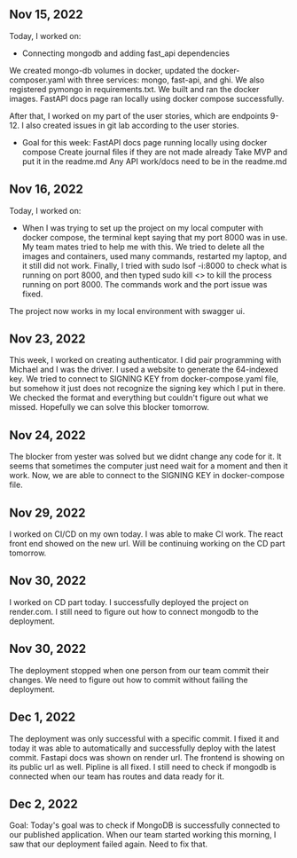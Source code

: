 ## Nov 15, 2022

Today, I worked on:

* Connecting mongodb and adding fast_api dependencies

We created mongo-db volumes in docker, updated the docker-composer.yaml with three services: mongo, fast-api, and ghi. We also registered pymongo in requirements.txt. We built and ran the docker images. FastAPI docs page ran locally using docker compose successfully.

After that, I worked on my part of the user stories, which are endpoints 9-12. I also created issues in git lab according to the user stories.

* Goal for this week:
FastAPI docs page running locally using docker compose
Create journal files if they are not made already
Take MVP and put it in the readme.md
Any API work/docs need to be in the readme.md


## Nov 16, 2022

Today, I worked on:

* When I was trying to set up the project on my local computer with docker compose, the terminal kept saying that my port 8000 was in use. My team mates tried to help me with this. We tried to delete all the images and containers, used many commands, restarted my laptop, and it still did not work. Finally, I tried with sudo lsof -i:8000 to check what is running on port 8000, and then typed sudo kill <<pid number>> to kill the process running on port 8000. The commands work and the port issue was fixed.

The project now works in my local environment with swagger ui.

## Nov 23, 2022

This week, I worked on creating authenticator. I did pair programming with Michael and I was the driver. I used a website to generate the 64-indexed key. We tried to connect to SIGNING KEY from docker-compose.yaml file, but somehow it just does not recognize the signing key which I put in there. We checked the format and everything but couldn't figure out what we missed. Hopefully we can solve this blocker tomorrow.

## Nov 24, 2022

The blocker from yester was solved but we didnt change any code for it. It seems that sometimes the computer just need wait for a moment and then it work. Now, we are able to connect to the SIGNING KEY in docker-compose file.

## Nov 29, 2022
I worked on CI/CD on my own today. I was able to make CI work. The react front end showed on the new url.
Will be continuing working on the CD part tomorrow.

## Nov 30, 2022
I worked on CD part today. I successfully deployed the project on render.com. I still need to figure out how to connect mongodb to the deployment.

## Nov 30, 2022
The deployment stopped when one person from our team commit their changes. We need to figure out how to commit without failing the deployment.


## Dec 1, 2022
The deployment was only successful with a specific commit. I fixed it and today it was able to automatically and successfully deploy with the latest commit. Fastapi docs was shown on render url. The frontend is showing on its public url as well. Pipline is all fixed. I still need to check if mongodb is connected when our team has routes and data ready for it.

## Dec 2, 2022
Goal: Today's goal was to check if MongoDB is successfully connected to our published application. When our team started working this morning, I saw that our deployment failed again. Need to fix that.
